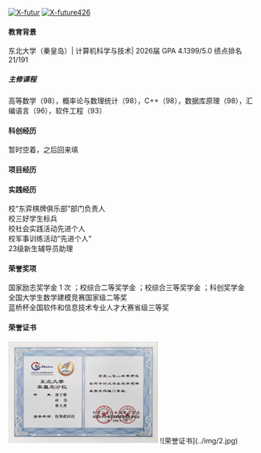 

[![X-futur](https://img.shields.io/badge/X-futur-github-blue?logo=github)](https://github.com/X-futur)
[![X-future426](https://img.shields.io/badge/X-future426-CSDN-orange?logo=csdn)](https://blog.csdn.net/2302_80777118?spm=1000.2115.3001.5343)

#### 教育背景
东北大学（秦皇岛）| 计算机科学与技术| 2026届
GPA  4.1399/5.0    绩点排名 21/191

##### 主修课程
高等数学（98），概率论与数理统计（98），C++（98），数据库原理（98），汇编语言（96），软件工程（93）

#### 科创经历
暂时空着，之后回来填

#### 项目经历

#### 实践经历
校“东弈棋牌俱乐部”部门负责人   
校三好学生标兵                               
校社会实践活动先进个人                
校军事训练活动“先进个人”         
23级新生辅导员助理  

#### 荣誉奖项
国家励志奖学金 1 次 ；校综合二等奖学金 ；校综合三等奖学金 ；科创奖学金<br>
全国大学生数学建模竞赛国家级二等奖<br>
蓝桥杯全国软件和信息技术专业人才大赛省级三等奖<br>

#### 荣誉证书
<img src='../img/1.jpg' width='300px'>
![荣誉证书](../img/2.jpg)